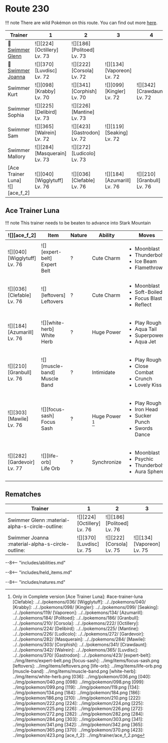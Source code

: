 # Route 230

!!! note
    There are wild Pokémon on this route. You can find out more [here](../../wild_pokemon/route_230/).


Trainer                               | 1                                  | 2                                 | 3                                 | 4                                 | 5                              | 6
---                                   | ---                                | ---                               | ---                               | ---                               | ---                            | ---
:repeat: [Swimmer Glenn](#rematches)  | ![][224]<br>[Octillery]<br>Lv. 73  | ![][186]<br>[Politoed]<br>Lv. 73  | &nbsp;                            | &nbsp;                            | &nbsp;                         | &nbsp;
:repeat: [Swimmer Joanna](#rematches) | ![][370]<br>[Luvdisc]<br>Lv. 72    | ![][222]<br>[Corsola]<br>Lv. 72   | ![][134]<br>[Vaporeon]<br>Lv. 72  | &nbsp;                            | &nbsp;                         | &nbsp;
Swimmer Kurt                          | ![][098]<br>[Krabby]<br>Lv. 70     | ![][341]<br>[Corphish]<br>Lv. 70  | ![][099]<br>[Kingler]<br>Lv. 72   | ![][342]<br>[Crawdaunt]<br>Lv. 72 | &nbsp;                         | &nbsp;
Swimmer Sophia                        | ![][225]<br>[Delibird]<br>Lv. 73   | ![][226]<br>[Mantine]<br>Lv. 73   | &nbsp;                            | &nbsp;                            | &nbsp;                         | &nbsp;
Swimmer Sam                           | ![][365]<br>[Walrein]<br>Lv. 72    | ![][423]<br>[Gastrodon]<br>Lv. 72 | ![][119]<br>[Seaking]<br>Lv. 72   | &nbsp;                            | &nbsp;                         | &nbsp;
Swimmer Mallory                       | ![][284]<br>[Masquerain]<br>Lv. 73 | ![][272]<br>[Ludicolo]<br>Lv. 73  | &nbsp;                            | &nbsp;                            | &nbsp;                         | &nbsp;
[Ace Trainer Luna]<br>![][ace_f_2]    | ![][040]<br>[Wigglytuff]<br>Lv. 76 | ![][036]<br>[Clefable]<br>Lv. 76  | ![][184]<br>[Azumarill]<br>Lv. 76 | ![][210]<br>[Granbull]<br>Lv. 76  | ![][303]<br>[Mawile]<br>Lv. 76 | ![][282]<br>[Gardevoir]<br>Lv. 77

## Ace Trainer Luna

!!! note
    This trainer needs to be beaten to advance into Stark Mountain

![][ace_f_2]                       | Item                            | Nature | Ability         | Moves
---                                | ---                             | ---    | ---             | ---
![][040]<br>[Wigglytuff]<br>Lv. 76 | ![][expert-belt]<br>Expert Belt | ?      | Cute Charm      | <ul><li>Moonblast</li><li>Thunderbolt</li><li>Ice Beam</li><li>Flamethrower</li></ul>
![][036]<br>[Clefable]<br>Lv. 76   | ![][leftovers]<br>Leftovers     | ?      | Cute Charm      | <ul><li>Moonblast</li><li>Soft-Boiled</li><li>Focus Blast</li><li>Reflect</li></ul>
![][184]<br>[Azumarill]<br>Lv. 76  | ![][white-herb]<br>White Herb   | ?      | Huge Power      | <ul><li>Play Rough</li><li>Aqua Tail</li><li>Superpower</li><li>Aqua Jet</li></ul>
![][210]<br>[Granbull]<br>Lv. 76   | ![][muscle-band]<br>Muscle Band | ?      | Intimidate      | <ul><li>Play Rough</li><li>Close Combat</li><li>Crunch</li><li>Lovely Kiss</li></ul>
![][303]<br>[Mawile]<br>Lv. 76     | ![][focus-sash]<br>Focus Sash   | ?      | Huge Power [^1] | <ul><li>Play Rough</li><li>Iron Head</li><li>Sucker Punch</li><li>Swords Dance</li></ul>
![][282]<br>[Gardevoir]<br>Lv. 77  | ![][life-orb]<br>Life Orb       | ?      | Synchronize     | <ul><li>Moonblast</li><li>Psychic</li><li>Thunderbolt</li><li>Aura Sphere</li></ul>

## Rematches

Trainer                                          | 1                                 | 2                                | 3
---                                              | ---                               | ---                              | ---
Swimmer Glenn :material-alpha-s-circle-outline:  | ![][224]<br>[Octillery]<br>Lv. 76 | ![][186]<br>[Politoed]<br>Lv. 76 | &nbsp;
Swimmer Joanna :material-alpha-s-circle-outline: | ![][370]<br>[Luvdisc]<br>Lv. 75   | ![][222]<br>[Corsola]<br>Lv. 75  | ![][134]<br>[Vaporeon]<br>Lv. 75

--8<-- "includes/abilities.md"

--8<-- "includes/held_items.md"

--8<-- "includes/natures.md"

[^1]: Only in Complete version
[Ace Trainer Luna]: #ace-trainer-luna
[Clefable]: ../../pokemons/036/
[Wigglytuff]: ../../pokemons/040/
[Krabby]: ../../pokemons/098/
[Kingler]: ../../pokemons/099/
[Seaking]: ../../pokemons/119/
[Vaporeon]: ../../pokemons/134/
[Azumarill]: ../../pokemons/184/
[Politoed]: ../../pokemons/186/
[Granbull]: ../../pokemons/210/
[Corsola]: ../../pokemons/222/
[Octillery]: ../../pokemons/224/
[Delibird]: ../../pokemons/225/
[Mantine]: ../../pokemons/226/
[Ludicolo]: ../../pokemons/272/
[Gardevoir]: ../../pokemons/282/
[Masquerain]: ../../pokemons/284/
[Mawile]: ../../pokemons/303/
[Corphish]: ../../pokemons/341/
[Crawdaunt]: ../../pokemons/342/
[Walrein]: ../../pokemons/365/
[Luvdisc]: ../../pokemons/370/
[Gastrodon]: ../../pokemons/423/
[expert-belt]: ../img/items/expert-belt.png
[focus-sash]: ../img/items/focus-sash.png
[leftovers]: ../img/items/leftovers.png
[life-orb]: ../img/items/life-orb.png
[muscle-band]: ../img/items/muscle-band.png
[white-herb]: ../img/items/white-herb.png
[036]: ../img/pokemon/036.png
[040]: ../img/pokemon/040.png
[098]: ../img/pokemon/098.png
[099]: ../img/pokemon/099.png
[119]: ../img/pokemon/119.png
[134]: ../img/pokemon/134.png
[184]: ../img/pokemon/184.png
[186]: ../img/pokemon/186.png
[210]: ../img/pokemon/210.png
[222]: ../img/pokemon/222.png
[224]: ../img/pokemon/224.png
[225]: ../img/pokemon/225.png
[226]: ../img/pokemon/226.png
[272]: ../img/pokemon/272.png
[282]: ../img/pokemon/282.png
[284]: ../img/pokemon/284.png
[303]: ../img/pokemon/303.png
[341]: ../img/pokemon/341.png
[342]: ../img/pokemon/342.png
[365]: ../img/pokemon/365.png
[370]: ../img/pokemon/370.png
[423]: ../img/pokemon/423.png
[ace_f_2]: ../img/trainer/ace_f_2.png
